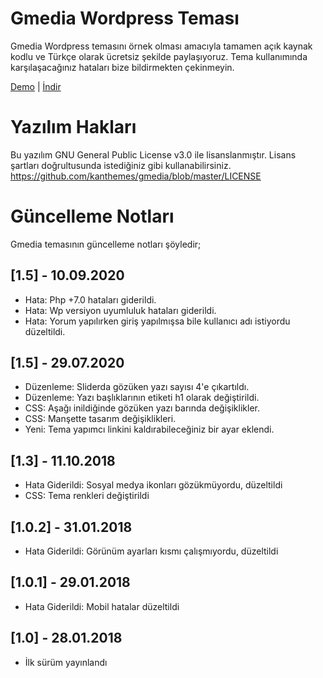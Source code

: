 # Gmedia Wordpress Teması
Gmedia Wordpress temasını örnek olması amacıyla tamamen açık kaynak kodlu ve Türkçe olarak ücretsiz şekilde paylaşıyoruz. Tema kullanımında karşılaşacağınız hataları bize bildirmekten çekinmeyin.

[Demo](https://demo.kanthemes.com/gmedia/)  |
[İndir](https://www.kanthemes.com/urun/gmedia-ucretsiz-blog-temasi/)

# Yazılım Hakları
Bu yazılım GNU General Public License v3.0 ile lisanslanmıştır. Lisans şartları doğrultusunda istediğiniz gibi kullanabilirsiniz.
https://github.com/kanthemes/gmedia/blob/master/LICENSE

# Güncelleme Notları
Gmedia temasının güncelleme notları şöyledir;

## [1.5] - 10.09.2020

- Hata: Php +7.0 hataları giderildi.
- Hata: Wp versiyon uyumluluk hataları giderildi.
- Hata: Yorum yapılırken giriş yapılmışsa bile kullanıcı adı istiyordu düzeltildi.

## [1.5] - 29.07.2020

- Düzenleme: Sliderda gözüken yazı sayısı 4'e çıkartıldı.
- Düzenleme: Yazı başlıklarının etiketi h1 olarak değiştirildi.
- CSS: Aşağı inildiğinde gözüken yazı barında değişiklikler.
- CSS: Manşette tasarım değişiklikleri.
- Yeni: Tema yapımcı linkini kaldırabileceğiniz bir ayar eklendi.

## [1.3] - 11.10.2018

- Hata Giderildi: Sosyal medya ikonları gözükmüyordu, düzeltildi 
- CSS: Tema renkleri değiştirildi

## [1.0.2] - 31.01.2018

- Hata Giderildi: Görünüm ayarları kısmı çalışmıyordu, düzeltildi

## [1.0.1] - 29.01.2018

- Hata Giderildi: Mobil hatalar düzeltildi

## [1.0] - 28.01.2018

- İlk sürüm yayınlandı
